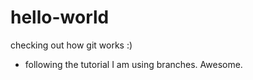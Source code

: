 # hello-world
checking out how git works :)

  - following the tutorial I am using branches. Awesome.
